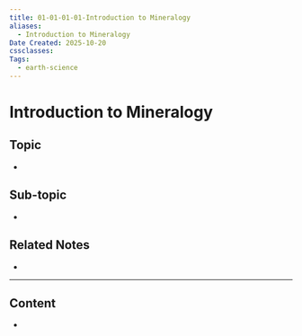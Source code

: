 ```yaml
---
title: 01-01-01-01-Introduction to Mineralogy
aliases:
  - Introduction to Mineralogy
Date Created: 2025-10-20
cssclasses:
Tags:
  - earth-science
---
```


# Introduction to Mineralogy

## Topic

-

## Sub-topic

-

## Related Notes

-

---

## Content

-
